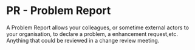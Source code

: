 # PR - Problem Report

A Problem Report allows your colleagues, or sometime external actors to your organisation, to declare a problem, a enhancement request,etc. Anything that could be reviewed in a change review meeting.